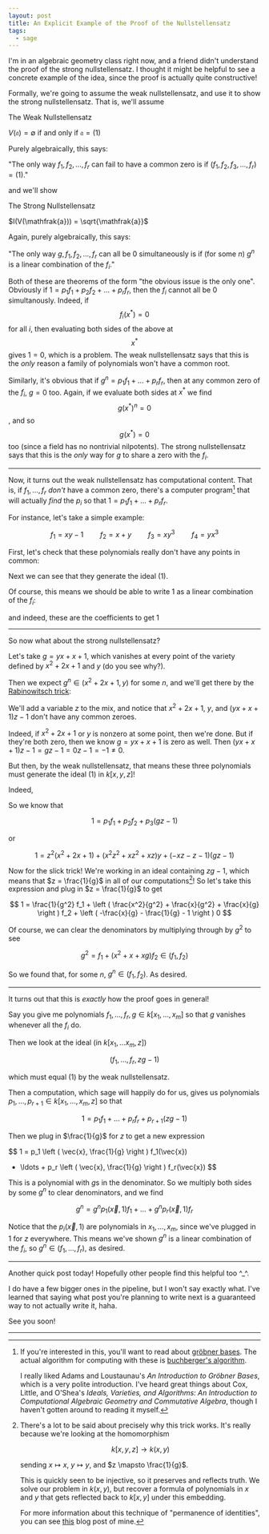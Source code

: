 ```yaml
---
layout: post
title: An Explicit Example of the Proof of the Nullstellensatz
tags:
  - sage
---
```


I'm in an algebraic geometry class right now, and a friend didn't understand
the proof of the strong nullstellensatz. I thought it might be helpful to see
a concrete example of the idea, since the proof is actually quite constructive!

Formally, we're going to assume the weak nullstellensatz, and use it to show
the strong nullstellensatz. That is, we'll assume 

<div class=boxed markdown=1>
  <span class=defn>The Weak Nullstellensatz</span>

  $V(\mathfrak{a}) = \emptyset$ if and only if $\mathfrak{a} = (1)$

  Purely algebraically, this says:

  "The only way $f_1, f_2, \ldots, f_r$ can fail to have a common zero is if
  $(f_1, f_2, f_3, \ldots, f_r) = (1)$."
</div>

and we'll show

<div class=boxed markdown=1>
  <span class=defn>The Strong Nullstellensatz</span>

  $I(V(\mathfrak{a})) = \sqrt{\mathfrak{a}}$

  Again, purely algebraically, this says:

  "The only way $g, f_1, f_2, \ldots, f_r$ can all be $0$ simultaneously is
  if (for some $n$) $g^n$ is a linear combination of the $f_i$."
</div>

Both of these are theorems of the form "the obvious issue is the only one". 
Obviously if 
$1 = p_1 f_1 + p_2 f_2 + \ldots + p_r f_r$, then the $f_i$ cannot all be $0$
simultanously. Indeed, if $$f_i(x^*) = 0$$ for all $i$, then evaluating both
sides of the above at $$x^*$$ gives $1 = 0$, which is a problem. The weak 
nullstellensatz says that this is the _only_ reason a family of polynomials
won't have a common root.

Similarly, it's obvious that if $g^n = p_1 f_1 + \ldots + p_r f_r$, then
at any common zero of the $f_i$, $g = 0$ too. Again, if we evaluate both
sides at $x^*$ we find $$g(x^*)^n = 0$$, and so $$g(x^*) = 0$$ too 
(since a field has no nontrivial nilpotents). The strong nullstellensatz says
that this is the _only_ way for $g$ to share a zero with the $f_i$.

---

Now, it turns out the weak nullstellensatz has computational content. That 
is, if $f_1, \ldots, f_r$ _don't_ have a common zero, there's a computer
program[^1] that will actually _find_ the $p_i$ so that 
$1 = p_1 f_1 + \ldots + p_r f_r$. 

For instance, let's take a simple example:

$$
f_1 = xy - 1 \quad \quad f_2 = x+y \quad \quad f_3 = xy^3 \quad \quad f_4 = yx^3
$$

First, let's check that these polynomials really don't have any points in common:

<div class="auto">
<script type="text/x-sage">
# make a polynomial ring with generators x,y
# over QQbar, the algebraic closure of QQ.
R.<x,y> = QQbar[] 

f1, f2, f3, f4 = x*y - 1,  x+y,  x*y^3,  y*x^3

I = ideal(f1,f2,f3,f4)

I.variety() # should print out [], the empty set
</script>
</div>

Next we can see that they generate the ideal $(1)$. 

<div class="auto">
<script type="text/x-sage">
R.<x,y> = QQbar[] 
f1, f2, f3, f4 = x*y - 1,  x+y,  x*y^3,  y*x^3
I = ideal(f1,f2,f3,f4)

I == ideal(1)
</script>
</div>

Of course, this means we should be able to write $1$ as a linear combination
of the $f_i$:

<div class="auto">
<script type="text/x-sage">
R.<x,y> = QQbar[] 
f1, f2, f3, f4 = x*y - 1,  x+y,  x*y^3,  y*x^3
I = ideal(f1,f2,f3,f4)

R(1).lift(I) # prints [y^2 - 1, y, -1, 0]
</script>
</div>

and indeed, these are the coefficients to get $1$

<div class="auto">
<script type="text/x-sage">
R.<x,y> = QQbar[] 
f1, f2, f3, f4 = x*y - 1,  x+y,  x*y^3,  y*x^3

# should give 1
(y^2 - 1) * f1  +  y * f2  +  (-1) * f3  +  0 * f4 
</script>
</div>

---

So now what about the strong nullstellensatz?

Let's take $g = yx + x + 1$, which vanishes at 
every point of the variety defined by $x^2 + 2x + 1$ and $y$
(do you see why?).

Then we expect $g^n \in (x^2 + 2x + 1, y)$ for some $n$, and we'll
get there by the [Rabinowitsch trick][3]:

We'll add a variable $z$ to the mix, and notice that 
$x^2 + 2x + 1$, $y$, and $(yx + x + 1)z - 1$ don't have any
common zeroes. 

Indeed, if $x^2 + 2x + 1$ or $y$ is nonzero at some point, then we're done. 
But if they're both zero, then we know $g = yx + x + 1$ is zero as well. Then
$(yx + x + 1)z - 1 = gz - 1 = 0z - 1 = -1 \neq 0$.

But then, by the weak nullstellensatz, that means these three polynomials
must generate the ideal $(1)$ in $k[x,y,z]$! 

Indeed,

<div class="auto">
<script type="text/x-sage">
R.<x,y,z> = QQbar[]
f1, f2 = x^2 + 2*x + 1,  y
g = y*x + x + 1

p1,p2,p3 = var('p_1, p_2, p_3')

coeffs = R(1).lift(ideal(f1,f2,g*z-1))
show(p1 == coeffs[0])
show(p2 == coeffs[1])
show(p3 == coeffs[2])
</script>
</div>

So we know that

$$
1 = p_1 f_1 + p_2 f_2 + p_3 (gz - 1)
$$

or

$$
1 = z^2 (x^2 + 2x + 1) + (x^2 z^2 + xz^2 + xz) y + (-xz - z - 1)(gz - 1)
$$

Now for the slick trick! We're working in an ideal containing $zg - 1$,
which means that $z = \frac{1}{g}$ in all of our computations[^2]! So let's
take this expression and plug in $z = \frac{1}{g}$ to get

$$
1 = 
\frac{1}{g^2} f_1 + 
\left ( \frac{x^2}{g^2} + \frac{x}{g^2} + \frac{x}{g} \right ) f_2 +
\left ( -\frac{x}{g} - \frac{1}{g} - 1 \right ) 0
$$

Of course, we can clear the denominators by multiplying through by $g^2$ to see

$$
g^2 = f_1 + (x^2 + x + xg) f_2 \in (f_1, f_2)
$$

So we found that, for some $n$, $g^n \in (f_1, f_2)$. As desired.

---

It turns out that this is _exactly_ how the proof goes in general! 

Say you give me polynomials $f_1, \ldots, f_r, g \in k[x_1, \ldots, x_m]$
so that $g$ vanishes whenever all the $f_i$ do.

Then we look at the ideal (in $k[x_1, \ldots x_m, z]$)

$$(f_1, \ldots, f_r, zg - 1)$$

which must equal $(1)$ by the weak nullstellensatz.

Then a computation, which sage will happily do for us, gives us polynomials
$p_1, \ldots, p_{r+1} \in k[x_1, \ldots, x_m, z]$ so that

$$
1 = p_1 f_1 + \ldots + p_r f_r + p_{r+1} (zg - 1)
$$

Then we plug in $\frac{1}{g}$ for $z$ to get a new expression

$$
1 = 
p_1 \left ( \vec{x}, \frac{1}{g} \right ) f_1(\vec{x})
+ \ldots +
p_r \left ( \vec{x}, \frac{1}{g} \right ) f_r(\vec{x})
$$

This is a polynomial with $g$s in the denominator. So we multiply both sides
by some $g^n$ to clear denominators, and we find

$$
g^n = g^n p_1( \vec{x}, 1 ) f_1 + \ldots + g^n p_r( \vec{x}, 1 ) f_r
$$

Notice that the $p_i(\vec{x}, 1)$ are polynomials in $x_1, \ldots, x_m$, 
since we've plugged in $1$ for $z$ everywhere. This means we've shown
$g^n$ is a linear combination of the $f_i$, so $g^n \in (f_1, \ldots, f_r)$,
as desired.

---

Another quick post today! Hopefully other people find this helpful too ^_^.

I do have a few bigger ones in the pipeline, but I won't say exactly what.
I've learned that saying what post you're planning to write next is a 
guaranteed way to not actually write it, haha.

See you soon!

---

[^1]:
    If you're interested in this, you'll want to read about 
    [gröbner bases][1]. The actual algorithm for computing with
    these is [buchberger's algorithm][2].

    I really liked Adams and Loustaunau's 
    _An Introduction to Gröbner Bases_, which is a very polite 
    introduction. I've heard great things about Cox, Little, and O'Shea's
    _Ideals, Varieties, and Algorithms: An Introduction to 
    Computational Algebraic Geometry and Commutative Algebra_, though I 
    haven't gotten around to reading it myself.

[^2]:
    There's a lot to be said about precisely why this trick works. It's 
    really because we're looking at the homomorphism 

    $$
    k[x,y,z] \to k(x,y)
    $$

    sending $x \mapsto x$, $y \mapsto y$, and $z \mapsto \frac{1}{g}$.

    This is quickly seen to be injective, so it preserves and reflects truth.
    We solve our problem in $k(x,y)$, but recover a formula of polynomials
    in $x$ and $y$ that gets reflected back to $k[x,y]$ under this embedding.

    For more information about this technique of "permanence of identities",
    you can see [this][4] blog post of mine.



[1]: https://en.wikipedia.org/wiki/Gr%C3%B6bner_basis
[2]: https://en.wikipedia.org/wiki/Buchberger%27s_algorithm
[3]: https://en.wikipedia.org/wiki/Rabinowitsch_trick
[4]: /2021/05/05/initial-polynomial-proofs.html
